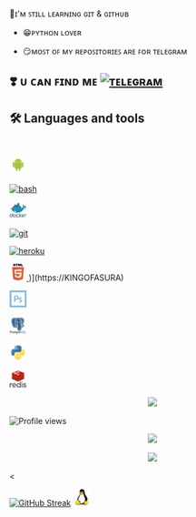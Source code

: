  👀ɪ'ᴍ ꜱᴛɪʟʟ ʟᴇᴀʀɴɪɴɢ ɢɪᴛ & ɢɪᴛʜᴜʙ

- 😁ᴘʏᴛʜᴏɴ ʟᴏᴠᴇʀ

- 😏ᴍᴏꜱᴛ ᴏꜰ ᴍʏ ʀᴇᴘᴏꜱɪᴛᴏʀɪᴇꜱ ᴀʀᴇ ꜰᴏʀ ᴛᴇʟᴇɢʀᴀᴍ

## ❣️ ᴜ ᴄᴀɴ ꜰɪɴᴅ ᴍᴇ [![ᴛᴇʟᴇɢʀᴀᴍ](https://img.shields.io/badge/telegram-1b77FF.svg?style=for-the-badge&logo=telegram)](https://t.me/Baapu_hu_mai) 

## 🛠️ Languages and tools

</br>

<a href="https://developer.android.com" class="padded" target="_blank"> <img src="https://raw.githubusercontent.com/devicons/devicon/master/icons/android/android-original-wordmark.svg" alt="android" width="30" height="30"/> </a> 

<a href="https://www.gnu.org/software/bash/" class="padded" target="_blank"> <img src="https://www.vectorlogo.zone/logos/gnu_bash/gnu_bash-icon.svg" alt="bash" width="30" height="30"/> </a> 

<a href="https://www.docker.com/" class="padded" target="_blank"> <img src="https://raw.githubusercontent.com/devicons/devicon/master/icons/docker/docker-original-wordmark.svg" alt="docker" width="30" height="30"/> </a> 

<a href="https://git-scm.com/" class="padded" target="_blank"> <img src="https://www.vectorlogo.zone/logos/git-scm/git-scm-icon.svg" alt="git" width="30" height="30"/> </a> 

<a href="https://heroku.com" class="padded" target="_blank"> <img src="https://www.vectorlogo.zone/logos/heroku/heroku-icon.svg" alt="heroku" width="30" height="30"/> </a> 

<a href="https://www.w3.org/html/" class="padded" target="_blank"> <img src="https://raw.githubusercontent.com/devicons/devicon/master/icons/html5/html5-original-wordmark.svg" alt="html5" width="30" height="30"/> </a> 
)](https://KINGOFASURA)


<a href="https://www.photoshop.com/en" class="padded" target="_blank"> <img src="https://raw.githubusercontent.com/devicons/devicon/master/icons/photoshop/photoshop-line.svg" alt="photoshop" width="30" height="30"/> </a> 


<a href="https://www.postgresql.org" class="padded" target="_blank"> <img src="https://raw.githubusercontent.com/devicons/devicon/master/icons/postgresql/postgresql-original-wordmark.svg" alt="postgresql" width="30" height="30"/> </a> 

<a href="https://www.python.org" class="padded" target="_blank"> <img src="https://raw.githubusercontent.com/devicons/devicon/master/icons/python/python-original.svg" alt="python" width="30" height="30"/> </a> 

<a href="https://redis.io" class="padded" target="_blank"> <img src="https://raw.githubusercontent.com/devicons/devicon/master/icons/redis/redis-original-wordmark.svg" alt="redis" width="30" height="30"/> </a>
<p align="center">
  <img src="https://media.giphy.com/media/FqBTvSNjNzeZG/giphy.gif">
</p>


![Profile views](https://komarev.com/ghpvc/?username=KINGOFASURA&color=blue&style=flat-square&label=Profile+Views)
<p align="center"><a href="https://github.com/KINGOFASURA"><img src="https://github-readme-stats.vercel.app/api?username=KINGOFASURA&show_icons=true&theme=radical"></a></p>
<p align="center"><a href="https://github.com/KINGOFASURA"><img src="https://github-readme-stats.vercel.app/api/top-langs/?username=KINGOFASURA&theme=radical&layout=compact"></a></p> 

<

[![GitHub Streak](http://github-readme-streak-stats.herokuapp.com?user=KINGOFASURA&theme=black-ice)](https://git.io/streak-stats)
<a href="https://www.linux.org/" class="padded" target="_blank"> <img src="https://raw.githubusercontent.com/devicons/devicon/master/icons/linux/linux-original.svg" alt="linux" width="30" height="30"/> </a> 

